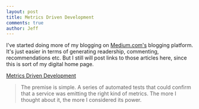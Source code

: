 ```yaml
---
layout: post
title: Metrics Driven Development
comments: true
author: Jeff
---
```


I've started doing more of my blogging on [Medium.com's](https://medium.com) blogging platform. It's just easier in terms of generating readership, commenting, recommendations etc. But I still will post links to those articles here, since this is sort of my digital home page.


[Metrics Driven Development](https://medium.com/@jefferysmith/metrics-driven-development-db804bfdc2ac#.7hxo5lxul)

> The premise is simple. A series of automated tests that could confirm that a service was emitting the right kind of metrics. The more I thought about it, the more I considered its power.


